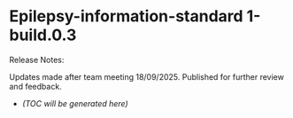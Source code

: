 # Epilepsy-information-standard 1-build.0.3

Release Notes:

Updates made after team meeting 18/09/2025. Published for further review and feedback.

<!-- LATEST_START -->
* _(TOC will be generated here)_
<!-- LATEST_END -->
